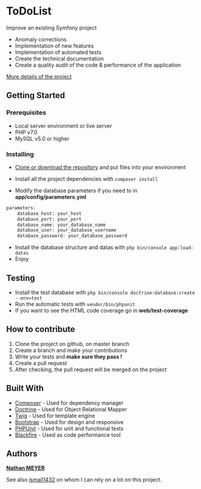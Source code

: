 ToDoList
========

Improve an existing Symfony project

* Anomaly corrections
* Implementation of new features
* Implementation of automated tests
* Create the technical documentation
* Create a quality audit of the code & performance of the application

[More details of the project](https://openclassrooms.com/projects/ameliorer-un-projet-existant-1)

## Getting Started


### Prerequisites

* Local server environment or live server
* PHP v7.0
* MySQL v5.0 or higher


### Installing

* [Clone or download the repository](https://github.com/natinho68/ToDoList.git) and put files into your environment


* Install all the project dependencies with ``` composer install ```

* Modify the database parameters if you need to in **app/config/parameters.yml**

```php
parameters:
    database_host: your_host
    database_port: your_port
    database_name: your_database_name
    database_user: your_database_username
    database_password: your_database_password
```
* Install the database structure and datas with ``` php bin/console app:load-datas ```
* Enjoy


## Testing

* Install the test database with ``` php bin/console doctrine:database:create --env=test ```
* Run the automatic tests with ``` vendor/bin/phpunit ```
* If you want to see the HTML code coverage go in **web/test-coverage**


## How to contribute

1. Clone the project on github, on master branch
2. Create a branch and make your contributions 
3. Write your tests and **make sure they pass !**
4. Create a pull request
5. After checking, the pull request will be merged on the project



## Built With

* [Composer](https://getcomposer.org/) - Used for dependency manager
* [Doctrine](https://github.com/doctrine/doctrine2) - Used for Object Relational Mapper
* [Twig](https://twig.sensiolabs.org/) - Used for template engine
* [Bootstrap](https://getbootstrap.com/) - Used for design and responsive
* [PHPUnit](https://phpunit.de/) - Used for unit and functional tests
* [Blackfire](https://blackfire.io/) - Used as code performance tool

## Authors

[**Nathan MEYER**](https://github.com/natinho68)

See also [ismail1432](https://github.com/ismail1432) on whom I can rely on a lot on this project.
